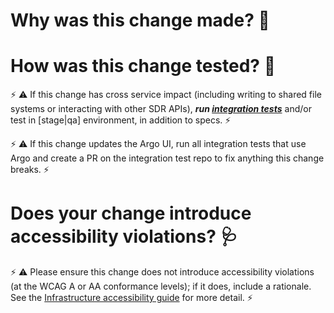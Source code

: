 # Why was this change made? 🤔



# How was this change tested? 🤨

⚡ ⚠ If this change has cross service impact (including writing to shared file systems or interacting with other SDR APIs), ***run [integration tests](https://github.com/sul-dlss/infrastructure-integration-test)*** and/or test in [stage|qa] environment, in addition to specs. ⚡

⚡ ⚠ If this change updates the Argo UI, run all integration tests that use Argo and create a PR on the integration test repo to fix anything this change breaks. ⚡


# Does your change introduce accessibility violations? 🩺

⚡ ⚠ Please ensure this change does not introduce accessibility violations (at the WCAG A or AA conformance levels); if it does, include a rationale. See the [Infrastructure accessibility guide](https://github.com/sul-dlss/DeveloperPlaybook/blob/main/best-practices/infra-accessibility.md) for more detail. ⚡



